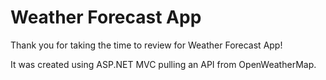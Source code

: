 # **Weather Forecast App**
Thank you for taking the time to review for Weather Forecast App!

It was created using ASP.NET MVC pulling an API from OpenWeatherMap.
